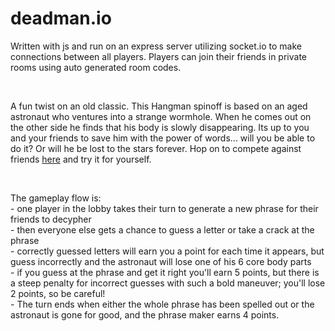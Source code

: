 # deadman.io

Written with js and run on an express server utilizing socket.io to make connections between all players. Players can join their friends in private rooms using auto generated room codes.

<br>

A fun twist on an old classic. This Hangman spinoff is based on an aged astronaut who ventures into a strange wormhole. When he comes out on the other side he finds that his body is slowly disappearing. Its up to you and your friends to save him with the power of words... will you be able to do it? Or will he be lost to the stars forever. Hop on to compete against friends [here](https://dead-man.herokuapp.com) and try it for yourself.

<br>

The gameplay flow is:  
    - one player in the lobby takes their turn to generate a new phrase for their friends to decypher  
    - then everyone else gets a chance to guess a letter or take a crack at the phrase  
    - correctly guessed letters will earn you a point for each time it appears, but guess incorrectly and the astronaut will lose one of his 6 core body parts  
    - if you guess at the phrase and get it right you'll earn 5 points, but there is a steep penalty for incorrect guesses with such a bold maneuver; you'll lose 2 points, so be careful!  
    - The turn ends when either the whole phrase has been spelled out or the astronaut is gone for good, and the phrase maker earns 4 points.  